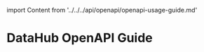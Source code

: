 import Content from '../../../api/openapi/openapi-usage-guide.md'

# DataHub OpenAPI Guide

<Content />
